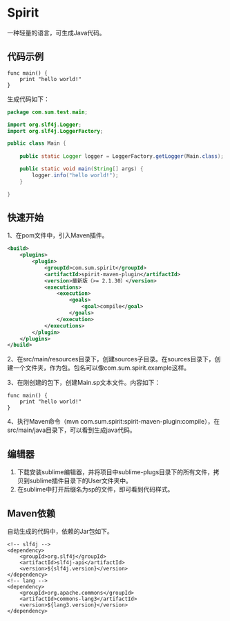 # Spirit

一种轻量的语言，可生成Java代码。

## 代码示例

```
func main() {
    print "hello world!"
}
```

生成代码如下：

```java
package com.sum.test.main;

import org.slf4j.Logger;
import org.slf4j.LoggerFactory;

public class Main {
    
    public static Logger logger = LoggerFactory.getLogger(Main.class);

    public static void main(String[] args) {
        logger.info("hello world!");
    }

}  
```

## 快速开始

1、在pom文件中，引入Maven插件。

```xml
<build>
	<plugins>
		<plugin>
			<groupId>com.sum.spirit</groupId>
			<artifactId>spirit-maven-plugin</artifactId>
			<version>最新版（>= 2.1.30）</version>
			<executions>
				<execution>
					<goals>
						<goal>compile</goal>
					</goals>
				</execution>
			</executions>
		</plugin>
	</plugins>
</build>
```

2、在src/main/resources目录下，创建sources子目录。在sources目录下，创建一个文件夹，作为包。包名可以像com.sum.spirit.example这样。

3、在刚创建的包下，创建Main.sp文本文件。内容如下：

```
func main() {
    print "hello world!"
}
```

4、执行Maven命令（mvn com.sum.spirit:spirit-maven-plugin:compile），在src/main/java目录下，可以看到生成java代码。

## 编辑器

1. 下载安装sublime编辑器，并将项目中sublime-plugs目录下的所有文件，拷贝到sublime插件目录下的User文件夹中。
2. 在sublime中打开后缀名为sp的文件，即可看到代码样式。

## Maven依赖

自动生成的代码中，依赖的Jar包如下。

```
<!-- slf4j -->
<dependency>
	<groupId>org.slf4j</groupId>
	<artifactId>slf4j-api</artifactId>
	<version>${slf4j.version}</version>
</dependency>
<!-- lang -->
<dependency>
	<groupId>org.apache.commons</groupId>
	<artifactId>commons-lang3</artifactId>
	<version>${lang3.version}</version>
</dependency>
```

